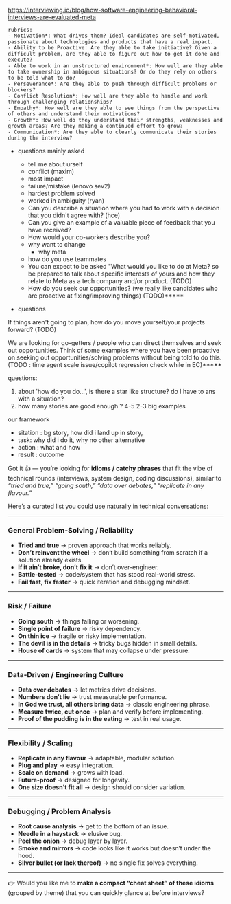 https://interviewing.io/blog/how-software-engineering-behavioral-interviews-are-evaluated-meta

    rubrics:
    - Motivation*: What drives them? Ideal candidates are self-motivated, passionate about technologies and products that have a real impact.
    - Ability to be Proactive: Are they able to take initiative? Given a difficult problem, are they able to figure out how to get it done and execute?
    - Able to work in an unstructured environment*: How well are they able to take ownership in ambiguous situations? Or do they rely on others to be told what to do?
    - Perseverance*: Are they able to push through difficult problems or blockers?
    - Conflict Resolution*: How well are they able to handle and work through challenging relationships?
    - Empathy*: How well are they able to see things from the perspective of others and understand their motivations?
    - Growth*: How well do they understand their strengths, weaknesses and growth areas? Are they making a continued effort to grow?
    - Communication*: Are they able to clearly communicate their stories during the interview?


- questions mainly asked
    - tell me about urself
    - conflict (maxim)
    - most impact 
    - failure/mistake (lenovo sev2)
    - hardest problem solved
    - worked in ambiguity (ryan)
    - Can you describe a situation where you had to work with a decision that you didn't agree with? (hce)
    - Can you give an example of a valuable piece of feedback that you have received?
    - How would your co-workers describe you?
    - why want to change
        - why meta
    - how do you use teammates
    - You can expect to be asked "What would you like to do at Meta? so be prepared to talk about specific interests of yours and how they relate to Meta as a tech company and/or product. (TODO)
    - How do you seek our opportunities? (we really like candidates who are proactive at fixing/improving things) (TODO)*****



- questions



If things aren't going to plan, how do you move yourself/your projects forward? (TODO)


We are looking for go-getters / people who can direct themselves and seek out opportunities. Think of some examples where you have been proactive on seeking out opportunities/solving problems without being told to do this. (TODO : time agent scale issue/copilot regression check while in EC)*****



questions:

1. about 'how do you do...', is there a star like structure? do I have to ans with a situation?
2. how many stories are good enough ? 4-5
    2-3 big examples

our framework
- sitation : bg story, how did i land up in story, 
- task: why did i do it, why no other alternative
- action : what and how
- result : outcome


Got it 👍 — you’re looking for **idioms / catchy phrases** that fit the vibe of technical rounds (interviews, system design, coding discussions), similar to *“tried and true,” “going south,” “data over debates,” “replicate in any flavour.”*

Here’s a curated list you could use naturally in technical conversations:

---

### General Problem-Solving / Reliability

* **Tried and true** → proven approach that works reliably.
* **Don’t reinvent the wheel** → don’t build something from scratch if a solution already exists.
* **If it ain’t broke, don’t fix it** → don’t over-engineer.
* **Battle-tested** → code/system that has stood real-world stress.
* **Fail fast, fix faster** → quick iteration and debugging mindset.

---

### Risk / Failure

* **Going south** → things failing or worsening.
* **Single point of failure** → risky dependency.
* **On thin ice** → fragile or risky implementation.
* **The devil is in the details** → tricky bugs hidden in small details.
* **House of cards** → system that may collapse under pressure.

---

### Data-Driven / Engineering Culture

* **Data over debates** → let metrics drive decisions.
* **Numbers don’t lie** → trust measurable performance.
* **In God we trust, all others bring data** → classic engineering phrase.
* **Measure twice, cut once** → plan and verify before implementing.
* **Proof of the pudding is in the eating** → test in real usage.

---

### Flexibility / Scaling

* **Replicate in any flavour** → adaptable, modular solution.
* **Plug and play** → easy integration.
* **Scale on demand** → grows with load.
* **Future-proof** → designed for longevity.
* **One size doesn’t fit all** → design should consider variation.

---

### Debugging / Problem Analysis

* **Root cause analysis** → get to the bottom of an issue.
* **Needle in a haystack** → elusive bug.
* **Peel the onion** → debug layer by layer.
* **Smoke and mirrors** → code looks like it works but doesn’t under the hood.
* **Silver bullet (or lack thereof)** → no single fix solves everything.

---

👉 Would you like me to **make a compact “cheat sheet” of these idioms** (grouped by theme) that you can quickly glance at before interviews?

